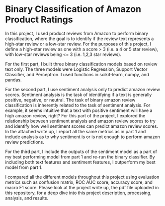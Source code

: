 # Binary Classification of Amazon Product Ratings
In this project, I used product reviews from Amazon to perform binary classification, where the goal is to identify if the review text represents a high-star review or a low-star review. For the purposes of this project, I define a high-star review as one with a score > 3 (i.e. a 4 or 5 star review), with low-star reviews being <= 3 (i.e. 1,2,3 star reviews).

For the first part, I built three binary classification models based on review text only. The three models were Logistic Regression, Support Vector Classifier, and Perceptron. I used functions in scikit-learn, numpy, and pandas.

For the second part, I use sentiment analysis only to predict amazon review scores. Sentiment analysis is the task of identifying if a text is generally positive, negative, or neutral. The task of binary amazon review classification is inherently related to the task of sentiment analysis. For example, it seems intuitive that a text with positive sentiment will have a high amazon review, right? For this part of the project, I explored the relationship between sentiment analysis and amazon review scores to try and identify how well sentiment scores can predict amazon review scores. In the attached write up, I report all the same metrics as in part 1 and include analysis as to why sentiment is or is not enough to perform amazon review predictions.

For the third part, I include the outputs of the sentiment model as a part of my best performing model from part 1 and re-run the binary classifier. By including both text features and sentiment features, I outperform my best model from part 1.

I compared all the different models throughout this project using evaluation metrics such as confusion matrix, ROC AUC score, accuracy score, and macro F1 score. Please look at the project write up, the pdf file uploaded in this repository, for a deep dive into this project description, processing, analysis, and results.
